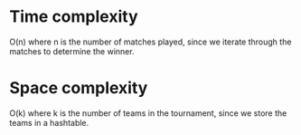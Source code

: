 # Time complexity
O(n) where n is the number of matches played, since we iterate through the matches to determine the winner.

# Space complexity
O(k) where k is the number of teams in the tournament, since we store the teams in a hashtable.
